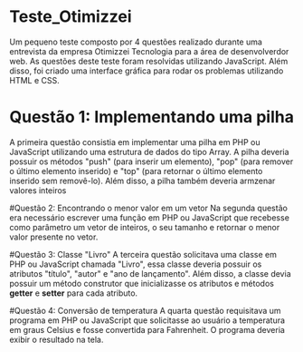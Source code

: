 # Teste_Otimizzei
Um pequeno teste composto por 4 questões realizado durante uma entrevista da empresa Otimizzei Tecnologia para a área de desenvolverdor web. 
As questões deste teste foram resolvidas utilizando JavaScript. Além disso, foi criado uma interface gráfica para rodar os problemas utilizando HTML e CSS. 


# Questão 1: Implementando uma pilha 
A primeira questão consistia em implementar uma pilha em PHP ou JavaScript utilizando uma estrutura de dados do tipo Array. A pilha deveria possuir os métodos "push" (para inserir um elemento), "pop" (para remover o último elemento inserido) e "top" (para retornar o último elemento inserido sem removê-lo). Além disso, a pilha também deveria armzenar valores inteiros

#Questão 2: Encontrando o menor valor em um vetor
Na segunda questão era necessário escrever uma função em PHP ou JavaScript que recebesse como parâmetro um vetor de inteiros, o seu tamanho e retornar o menor valor presente no vetor.

#Questão 3: Classe "Livro" 
A terceira questão solicitava uma classe em PHP ou JavaScript chamada "Livro", essa classe deveria possuir os atributos "título", "autor" e "ano de lançamento". Além disso, a classe devia possuir um método construtor que inicializasse os atributos e métodos **getter** e **setter** para cada atributo.

#Questão 4: Conversão de temperatura
A quarta questão requisitava um programa em PHP ou JavaScript que solicitasse ao usuário a temperatura em graus Celsius e fosse convertida para Fahrenheit. O programa deveria exibir o resultado na tela.
